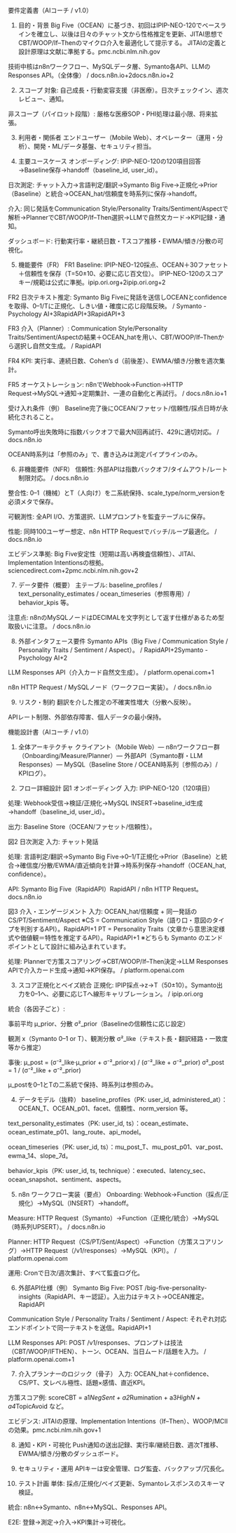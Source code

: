 要件定義書（AIコーチ / v1.0）
1. 目的・背景
Big Five（OCEAN）に基づき、初回はIPIP-NEO-120でベースラインを確立し、以後は日々のチャット文から性格推定を更新、JITAI思想でCBT/WOOP/If–Thenのマイクロ介入を最適化して提示する。 JITAIの定義と設計原理は文献に準拠する。pmc.ncbi.nlm.nih.gov


技術中核はn8nワークフロー、MySQLデータ層、Symanto各API、LLMのResponses API。（全体像） / docs.n8n.io+2docs.n8n.io+2


2. スコープ
対象: 自己成長・行動変容支援（非医療）。日次チェックイン、週次レビュー、通知。


非スコープ（パイロット段階）: 厳格な医療SOP・PHI処理は最小限、将来拡張。


3. 利用者・関係者
エンドユーザー（Mobile Web）、オペレーター（運用・分析）、開発・ML/データ基盤、セキュリティ担当。


4. 主要ユースケース
オンボーディング: IPIP-NEO-120の120項目回答→Baseline保存→handoff（baseline_id, user_id）。


日次測定: チャット入力→言語判定/翻訳→Symanto Big Five→正規化→Prior（Baseline）と統合→OCEAN_hat/信頼度を時系列に保存→handoff。


介入: 同じ発話をCommunication Style/Personality Traits/Sentiment/Aspectで解析→PlannerでCBT/WOOP/If–Then選択→LLMで自然文カード→KPI記録・通知。


ダッシュボード: 行動実行率・継続日数・Tスコア推移・EWMA/傾き/分散の可視化。


5. 機能要件（FR）
FR1 Baseline: IPIP-NEO-120採点、OCEAN＋30ファセット＋信頼性を保存（T=50±10、必要に応じ百⽂位）。 IPIP-NEO-120のスコアキー/規範は公式に準拠。ipip.ori.org+2ipip.ori.org+2


FR2 日次テキスト推定: Symanto Big Fiveに発話を送信しOCEANとconfidenceを取得、0–1/Tに正規化、しきい値・確度に応じ段階反映。 / Symanto - Psychology AI+3RapidAPI+3RapidAPI+3


FR3 介入（Planner）: Communication Style/Personality Traits/Sentiment/Aspectの結果＋OCEAN_hatを用い、CBT/WOOP/If–Thenから選択し自然文生成。 / RapidAPI


FR4 KPI: 実行率、連続日数、Cohen’s d（前後差）、EWMA/傾き/分散を週次集計。


FR5 オーケストレーション: n8nでWebhook→Function→HTTP Request→MySQL→通知→定期集計、一連の自動化と再試行。 / docs.n8n.io+1


受け入れ条件（例）
Baseline完了後にOCEAN/ファセット/信頼性/採点日時が永続化されること。


Symanto呼出失敗時に指数バックオフで最大N回再試行、429に適切対応。 / docs.n8n.io


OCEAN時系列は「参照のみ」で、書き込みは測定パイプラインのみ。


6. 非機能要件（NFR）
信頼性: 外部APIは指数バックオフ/タイムアウト/レート制限対応。 / docs.n8n.io


整合性: 0–1（機械）とT（人向け）を二系統保持、scale_type/norm_versionを必須メタで保存。


可観測性: 全API I/O、方策選択、LLMプロンプトを監査テーブルに保存。


性能: 同時100ユーザー想定、n8n HTTP Requestでバッチ/ループ最適化。 / docs.n8n.io


エビデンス準拠: Big Five安定性（短期は高い再検査信頼性）、JITAI、Implementation Intentionsの根拠。sciencedirect.com+2pmc.ncbi.nlm.nih.gov+2


7. データ要件（概要）
主テーブル: baseline_profiles / text_personality_estimates / ocean_timeseries（参照専用）/ behavior_kpis 等。


注意点: n8nのMySQLノードはDECIMALを文字列として返す仕様があるため型取扱いに注意。 / docs.n8n.io


8. 外部インタフェース要件
Symanto APIs（Big Five / Communication Style / Personality Traits / Sentiment / Aspect）。 / RapidAPI+2Symanto - Psychology AI+2


LLM Responses API（介入カード自然文生成）。 / platform.openai.com+1


n8n HTTP Request / MySQLノード（ワークフロー実装）。 / docs.n8n.io


9. リスク・制約
翻訳を介した推定の不確実性増大（分散へ反映）。


APIレート制限、外部依存障害、個人データの最小保持。



機能設計書（AIコーチ / v1.0）
1. 全体アーキテクチャ
クライアント（Mobile Web）— n8nワークフロー群（Onboarding/Measure/Planner）— 外部API（Symanto群・LLM Responses）— MySQL（Baseline Store / OCEAN時系列〔参照のみ〕/ KPIログ）。


2. フロー詳細設計
図1 オンボーディング
入力: IPIP-NEO-120（120項目）


処理: Webhook受信→検証/正規化→MySQL INSERT→baseline_id生成→handoff（baseline_id, user_id）。


出力: Baseline Store（OCEAN/ファセット/信頼性）。


図2 日次測定
入力: チャット発話


処理: 言語判定/翻訳→Symanto Big Five→0–1/T正規化→Prior（Baseline）と統合→確信度/分散/EWMA/直近傾向を計算→時系列保存→handoff（OCEAN_hat, confidence）。


API: Symanto Big Five（RapidAPI）RapidAPI / n8n HTTP Request。docs.n8n.io


図3 介入・エンゲージメント
入力: OCEAN_hat/信頼度 + 同一発話のCS/PT/Sentiment/Aspect
※CS = Communication Style（語り口・意図のタイプを判別するAPI）。RapidAPI+1
PT = Personality Traits（文章から意思決定様式や価値観＝特性を推定するAPI）。RapidAPI+1
※どちらも Symanto のエンドポイントとして設計に組み込まれています。



処理: Plannerで方策スコアリング→CBT/WOOP/If–Then決定→LLM Responses APIで介入カード生成→通知→KPI保存。 / platform.openai.com


3. スコア正規化とベイズ統合
正規化: IPIP採点→z→T（50±10）。Symanto出力を0–1へ、必要に応じTへ線形キャリブレーション。 / ipip.ori.org


統合（各因子ごと）:


事前平均 μ_prior、分散 σ²_prior（Baselineの信頼性に応じ設定）


観測 x（Symanto 0–1 or T）、観測分散 σ²_like（テキスト長・翻訳経路・一致度等から推定）


事後: μ_post = (σ⁻²_like·μ_prior + σ⁻²_prior·x) / (σ⁻²_like + σ⁻²_prior)
 σ²_post = 1 / (σ⁻²_like + σ⁻²_prior)


μ_postを0–1とTの二系統で保持、時系列は参照のみ。


4. データモデル（抜粋）
baseline_profiles（PK: user_id, administered_at）：OCEAN_T、OCEAN_p01、facet、信頼性、norm_version 等。


text_personality_estimates（PK: user_id, ts）：ocean_estimate、ocean_estimate_p01、lang_route、api_model。


ocean_timeseries（PK: user_id, ts）：mu_post_T、mu_post_p01、var_post、ewma_14、slope_7d。


behavior_kpis（PK: user_id, ts, technique）：executed、latency_sec、ocean_snapshot、sentiment、aspects。


5. n8n ワークフロー実装（要点）
Onboarding: Webhook→Function（採点/正規化）→MySQL（INSERT）→handoff。


Measure: HTTP Request（Symanto）→Function（正規化/統合）→MySQL（時系列UPSERT）。 / docs.n8n.io


Planner: HTTP Request（CS/PT/Sent/Aspect）→Function（方策スコアリング）→HTTP Request（/v1/responses）→MySQL（KPI）。 / platform.openai.com


運用: Cronで日次/週次集計、すべて監査ログ化。


6. 外部API仕様（例）
Symanto Big Five: POST /big-five-personality-insights（RapidAPI、キー認証）。入出力はテキスト→OCEAN推定。RapidAPI


Communication Style / Personality Traits / Sentiment / Aspect: それぞれ対応エンドポイントで同一テキストを送信。RapidAPI+1


LLM Responses API: POST /v1/responses、プロンプトは技法（CBT/WOOP/IFTHEN）、トーン、OCEAN、当日ムード/話題を入力。 / platform.openai.com+1


7. 介入プランナーのロジック（骨子）
入力: OCEAN_hat＋confidence、CS/PT、文レベル極性、話題×感情、直近KPI。


方策スコア例:
 scoreCBT = a1*NegSent + a2*Rumination + a3*HighN + a4*TopicAvoid など。


エビデンス: JITAIの原理、Implementation Intentions（If–Then）、WOOP/MCIIの効果。pmc.ncbi.nlm.nih.gov+1


8. 通知・KPI・可視化
Push通知の送出記録、実行率/継続日数、週次T推移、EWMA/傾き/分散のダッシュボード。


9. セキュリティ・運用
APIキーは安全管理、ログ監査、バックアップ/冗長化。


10. テスト計画
単体: 採点/正規化/ベイズ更新、Symantoレスポンスのスキーマ検証。


統合: n8n↔Symanto、n8n↔MySQL、Responses API。


E2E: 登録→測定→介入→KPI集計→可視化。
